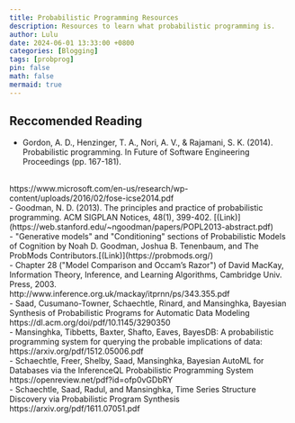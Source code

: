 ```yaml
---
title: Probabilistic Programming Resources
description: Resources to learn what probabilistic programming is.
author: Lulu
date: 2024-06-01 13:33:00 +0800
categories: [Blogging]
tags: [probprog]
pin: false
math: false
mermaid: true
---
```

## Reccomended Reading
- Gordon, A. D., Henzinger, T. A., Nori, A. V., & Rajamani, S. K. (2014). Probabilistic programming. In Future of Software Engineering Proceedings (pp. 167-181).
<br>
https://www.microsoft.com/en-us/research/wp-content/uploads/2016/02/fose-icse2014.pdf
<br>
- Goodman, N. D. (2013). The principles and practice of probabilistic programming. ACM SIGPLAN Notices, 48(1), 399-402. [(Link)](https://web.stanford.edu/~ngoodman/papers/POPL2013-abstract.pdf)
<br>
- "Generative models" and "Conditioning" sections of Probabilistic Models of Cognition by Noah D. Goodman, Joshua B. Tenenbaum, and The ProbMods Contributors.[(Link)](https://probmods.org/)
<br>
- Chapter 28 ("Model Comparison and Occam’s Razor") of David MacKay, Information Theory, Inference, and Learning Algorithms, Cambridge Univ. Press, 2003.
<br>
http://www.inference.org.uk/mackay/itprnn/ps/343.355.pdf
<br>
- Saad, Cusumano-Towner, Schaechtle, Rinard, and Mansinghka, Bayesian Synthesis of Probabilistic Programs for Automatic Data Modeling
<br>
https://dl.acm.org/doi/pdf/10.1145/3290350
<br>
- Mansinghka, Tibbetts, Baxter, Shafto, Eaves, BayesDB: A probabilistic programming system for querying the probable implications of data:
<br>
https://arxiv.org/pdf/1512.05006.pdf
<br>
- Schaechtle, Freer, Shelby, Saad, Mansinghka, Bayesian AutoML for Databases via the InferenceQL Probabilistic Programming System
<br>
https://openreview.net/pdf?id=ofp0vGDbRY
<br>
- Schaechtle, Saad, Radul, and Mansinghka, Time Series Structure Discovery via Probabilistic Program Synthesis
<br>
https://arxiv.org/pdf/1611.07051.pdf
<br>

